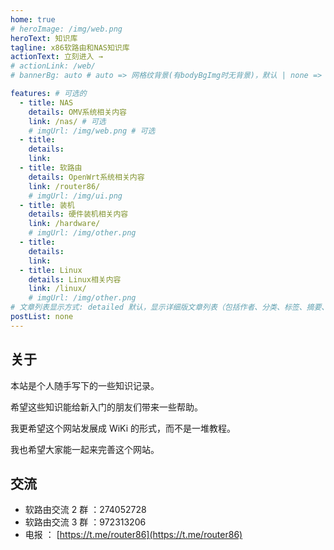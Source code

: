 ```yaml
---
home: true
# heroImage: /img/web.png
heroText: 知识库
tagline: x86软路由和NAS知识库
actionText: 立刻进入 →
# actionLink: /web/
# bannerBg: auto # auto => 网格纹背景(有bodyBgImg时无背景)，默认 | none => 无 | '大图地址' | background: 自定义背景样式       提示：如发现文本颜色不适应你的背景时可以到palette.styl修改$bannerTextColor变量

features: # 可选的
  - title: NAS
    details: OMV系统相关内容
    link: /nas/ # 可选
    # imgUrl: /img/web.png # 可选
  - title:
    details:
    link:
  - title: 软路由
    details: OpenWrt系统相关内容
    link: /router86/
    # imgUrl: /img/ui.png
  - title: 装机
    details: 硬件装机相关内容
    link: /hardware/
    # imgUrl: /img/other.png
  - title:
    details:
    link:
  - title: Linux
    details: Linux相关内容
    link: /linux/
    # imgUrl: /img/other.png
# 文章列表显示方式: detailed 默认，显示详细版文章列表（包括作者、分类、标签、摘要、分页等）| simple => 显示简约版文章列表（仅标题和日期）| none 不显示文章列表
postList: none
---
```


## 关于

本站是个人随手写下的一些知识记录。

希望这些知识能给新入门的朋友们带来一些帮助。

我更希望这个网站发展成 WiKi 的形式，而不是一堆教程。

我也希望大家能一起来完善这个网站。


## 交流

- 软路由交流 2 群 ：274052728
- 软路由交流 3 群 ：972313206
- 电报 ： [https://t.me/router86](https://t.me/router86)